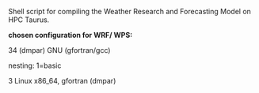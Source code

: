Shell script for compiling the Weather Research and Forecasting Model on HPC Taurus.

**chosen configuration for WRF/ WPS:**

34 (dmpar) GNU (gfortran/gcc)

nesting: 1=basic

3 Linux x86_64, gfortran (dmpar)
